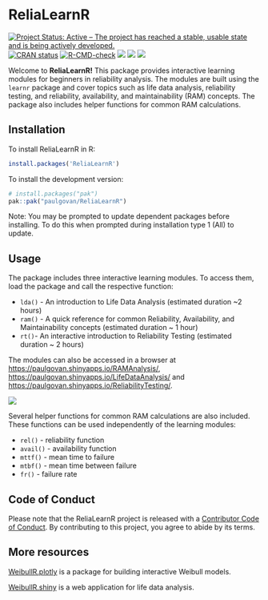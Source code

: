 
<!-- README.md is generated from README.Rmd. Please edit that file -->

# ReliaLearnR

<!-- badges: start -->

[![Project Status: Active – The project has reached a stable, usable
state and is being actively
developed.](https://www.repostatus.org/badges/latest/active.svg)](https://www.repostatus.org/#active)
[![CRAN
status](https://www.r-pkg.org/badges/version/ReliaLearnR)](https://CRAN.R-project.org/package=ReliaLearnR)
[![R-CMD-check](https://github.com/paulgovan/ReliaLearnR/actions/workflows/R-CMD-check.yaml/badge.svg)](https://github.com/paulgovan/ReliaLearnR/actions/workflows/R-CMD-check.yaml)
[![](http://cranlogs.r-pkg.org/badges/last-month/ReliaLearnR)](https://cran.r-project.org/package=ReliaLearnR)
[![](http://cranlogs.r-pkg.org/badges/grand-total/ReliaLearnR)](https://cran.r-project.org/package=ReliaLearnR)
[![](https://img.shields.io/badge/doi-10.32614/CRAN.package.ReliaLearnR-green.svg)](https://doi.org/10.32614/CRAN.package.ReliaLearnR)
<!-- badges: end -->

Welcome to **ReliaLearnR!** This package provides interactive learning
modules for beginners in reliability analysis. The modules are built
using the `learnr` package and cover topics such as life data analysis,
reliability testing, and reliability, availability, and maintainability
(RAM) concepts. The package also includes helper functions for common
RAM calculations.

## Installation

To install ReliaLearnR in R:

``` r
install.packages('ReliaLearnR')
```

To install the development version:

``` r
# install.packages("pak")
pak::pak("paulgovan/ReliaLearnR")
```

Note: You may be prompted to update dependent packages before
installing. To do this when prompted during installation type 1 (All) to
update.

## Usage

The package includes three interactive learning modules. To access them,
load the package and call the respective function:

- `lda()` - An introduction to Life Data Analysis (estimated duration ~2
  hours)
- `ram()` - A quick reference for common Reliability, Availability, and
  Maintainability concepts (estimated duration ~ 1 hour)
- `rt()`- An interactive introduction to Reliability Testing (estimated
  duration ~ 2 hours)

The modules can also be accessed in a browser at
<https://paulgovan.shinyapps.io/RAMAnalysis/>,
<https://paulgovan.shinyapps.io/LifeDataAnalysis/> and
<https://paulgovan.shinyapps.io/ReliabilityTesting/>.

![](https://github.com/paulgovan/WeibullR.learnr/blob/master/inst/paper/WeibullRlearnr.png?raw=true)<!-- -->

Several helper functions for common RAM calculations are also included.
These functions can be used independently of the learning modules:

- `rel()` - reliability function
- `avail()` - availability function
- `mttf()` - mean time to failure
- `mtbf()` - mean time between failure
- `fr()` - failure rate

## Code of Conduct

Please note that the ReliaLearnR project is released with a [Contributor
Code of Conduct](CODE_OF_CONDUCT.md). By contributing to this project,
you agree to abide by its terms.

## More resources

[WeibullR.plotly](https://paulgovan.github.io/WeibullR.plotly/) is a
package for building interactive Weibull models.

[WeibullR.shiny](https://paulgovan.github.io/WeibullR.shiny/) is a web
application for life data analysis.
